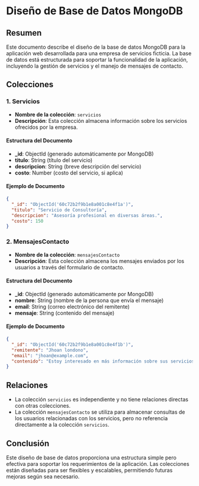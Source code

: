 # Diseño de Base de Datos MongoDB

## Resumen
Este documento describe el diseño de la base de datos MongoDB para la aplicación web desarrollada para una empresa de servicios ficticia. La base de datos está estructurada para soportar la funcionalidad de la aplicación, incluyendo la gestión de servicios y el manejo de mensajes de contacto.

## Colecciones

### 1. Servicios
- **Nombre de la colección**: `servicios`
- **Descripción**: Esta colección almacena información sobre los servicios ofrecidos por la empresa.

#### Estructura del Documento
- **_id**: ObjectId (generado automáticamente por MongoDB)
- **titulo**: String (título del servicio)
- **descripcion**: String (breve descripción del servicio)
- **costo**: Number (costo del servicio, si aplica)

#### Ejemplo de Documento
```json
{
  "_id": "ObjectId('60c72b2f9b1e8a001c8e4f1a')",
  "titulo": "Servicio de Consultoría",
  "descripcion": "Asesoría profesional en diversas áreas.",
  "costo": 150
}
```

### 2. MensajesContacto
- **Nombre de la colección**: `mensajesContacto`
- **Descripción**: Esta colección almacena los mensajes enviados por los usuarios a través del formulario de contacto.

#### Estructura del Documento
- **_id**: ObjectId (generado automáticamente por MongoDB)
- **nombre**: String (nombre de la persona que envía el mensaje)
- **email**: String (correo electrónico del remitente)
- **mensaje**: String (contenido del mensaje)

#### Ejemplo de Documento
```json
{
  "_id": "ObjectId('60c72b2f9b1e8a001c8e4f1b')",
  "remitente": "Jhoan londono",
  "email": "jhoan@example.com",
  "contenido": "Estoy interesado en más información sobre sus servicios."
}
```

## Relaciones
- La colección `servicios` es independiente y no tiene relaciones directas con otras colecciones.
- La colección `mensajesContacto` se utiliza para almacenar consultas de los usuarios relacionadas con los servicios, pero no referencia directamente a la colección `servicios`.

## Conclusión
Este diseño de base de datos proporciona una estructura simple pero efectiva para soportar los requerimientos de la aplicación. Las colecciones están diseñadas para ser flexibles y escalables, permitiendo futuras mejoras según sea necesario.